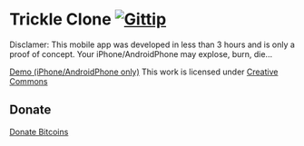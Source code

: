 Trickle Clone [![Gittip](http://badgr.co/gittip/fgribreau.png)](https://www.gittip.com/fgribreau/)
==========

Disclamer: This mobile app was developed in less than 3 hours and is only a proof of concept. Your iPhone/AndroidPhone may explose, burn, die...

[Demo (iPhone/AndroidPhone only)](http://fgribreau.com/trickle/)
This work is licensed under [Creative Commons](http://creativecommons.org/licenses/by-nc-sa/3.0/)

## Donate
[Donate Bitcoins](https://coinbase.com/checkouts/fc3041b9d8116e0b98e7d243c4727a30)
